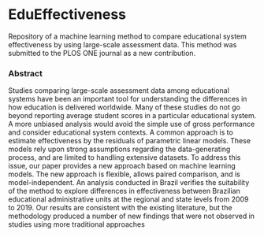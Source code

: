 # EduEffectiveness
Repository of a machine learning method to compare educational system effectiveness by using large-scale assessment data. This method was submitted to the PLOS ONE journal as a new contribution.

### Abstract
Studies comparing large-scale assessment data among educational systems have been
an important tool for understanding the differences in how education is delivered
worldwide. Many of these studies do not go beyond reporting average student scores
in a particular educational system. A more unbiased analysis would avoid the simple use
of gross performance and consider educational system contexts. A common approach is
to estimate effectiveness by the residuals of parametric linear models. These models
rely upon strong assumptions regarding the data-generating process, and are limited to
handling extensive datasets. To address this issue, our paper provides a new approach
based on machine learning models. The new approach is flexible, allows paired
comparison, and is model-independent. An analysis conducted in Brazil verifies the
suitability of the method to explore differences in effectiveness between Brazilian
educational administrative units at the regional and state levels from 2009 to 2019. Our
results are consistent with the existing literature, but the methodology produced a
number of new findings that were not observed in studies using more traditional
approaches
